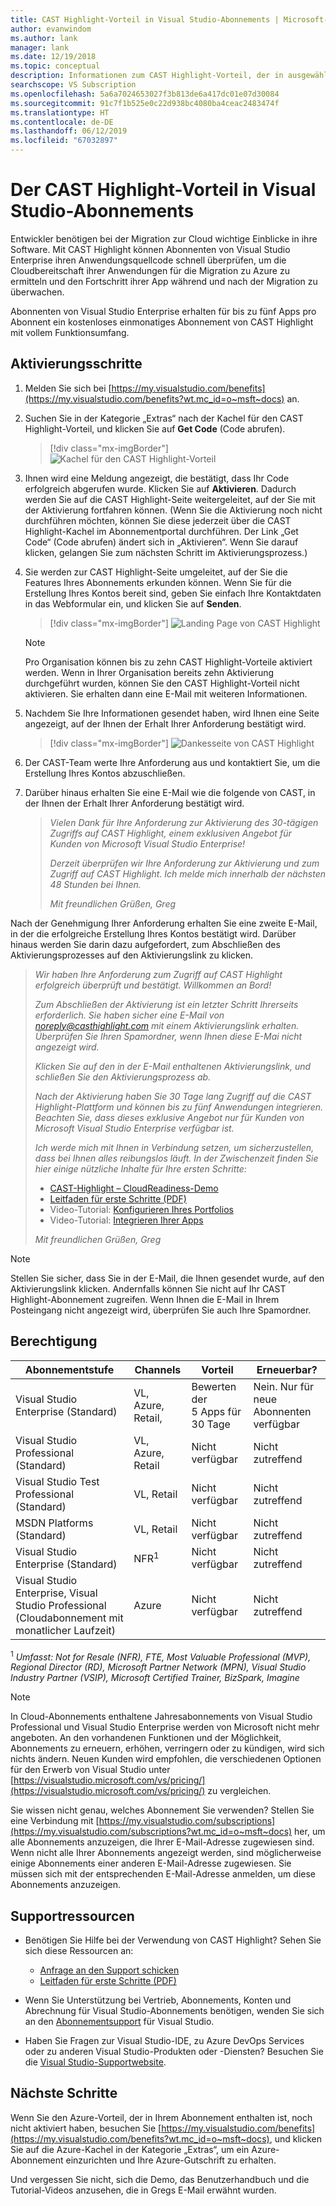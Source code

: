 ```yaml
---
title: CAST Highlight-Vorteil in Visual Studio-Abonnements | Microsoft-Dokumentation
author: evanwindom
ms.author: lank
manager: lank
ms.date: 12/19/2018
ms.topic: conceptual
description: Informationen zum CAST Highlight-Vorteil, der in ausgewählten Visual Studio-Abonnements enthalten ist
searchscope: VS Subscription
ms.openlocfilehash: 5a6a7024653027f3b813de6a417dc01e07d30084
ms.sourcegitcommit: 91c7f1b525e0c22d938bc4080ba4ceac2483474f
ms.translationtype: HT
ms.contentlocale: de-DE
ms.lasthandoff: 06/12/2019
ms.locfileid: "67032897"
---
```

# <a name="the-cast-highlight-benefit-in-visual-studio-subscriptions"></a>Der CAST Highlight-Vorteil in Visual Studio-Abonnements

Entwickler benötigen bei der Migration zur Cloud wichtige Einblicke in ihre Software. Mit CAST Highlight können Abonnenten von Visual Studio Enterprise ihren Anwendungsquellcode schnell überprüfen, um die Cloudbereitschaft ihrer Anwendungen für die Migration zu Azure zu ermitteln und den Fortschritt ihrer App während und nach der Migration zu überwachen.

Abonnenten von Visual Studio Enterprise erhalten für bis zu fünf Apps pro Abonnent ein kostenloses einmonatiges Abonnement von CAST Highlight mit vollem Funktionsumfang.

## <a name="activation-steps"></a>Aktivierungsschritte

1. Melden Sie sich bei [https://my.visualstudio.com/benefits](https://my.visualstudio.com/benefits?wt.mc_id=o~msft~docs) an.

2. Suchen Sie in der Kategorie „Extras“ nach der Kachel für den CAST Highlight-Vorteil, und klicken Sie auf **Get Code** (Code abrufen).

   > [!div class="mx-imgBorder"]
   > ![Kachel für den CAST Highlight-Vorteil](_img/vs-cast-highlight/vs-cast-highlight-tile.png)

0. Ihnen wird eine Meldung angezeigt, die bestätigt, dass Ihr Code erfolgreich abgerufen wurde.  Klicken Sie auf **Aktivieren**. Dadurch werden Sie auf die CAST Highlight-Seite weitergeleitet, auf der Sie mit der Aktivierung fortfahren können.  (Wenn Sie die Aktivierung noch nicht durchführen möchten, können Sie diese jederzeit über die CAST Highlight-Kachel im Abonnementportal durchführen.  Der Link „Get Code“ (Code abrufen) ändert sich in „Aktivieren“. Wenn Sie darauf klicken, gelangen Sie zum nächsten Schritt im Aktivierungsprozess.)

0. Sie werden zur CAST Highlight-Seite umgeleitet, auf der Sie die Features Ihres Abonnements erkunden können.  Wenn Sie für die Erstellung Ihres Kontos bereit sind, geben Sie einfach Ihre Kontaktdaten in das Webformular ein, und klicken Sie auf **Senden**.

    > [!div class="mx-imgBorder"]
    > ![Landing Page von CAST Highlight](_img/vs-cast-highlight/vs-cast-highlight-landing.png)

   > [!NOTE]
   > Pro Organisation können bis zu zehn CAST Highlight-Vorteile aktiviert werden.  Wenn in Ihrer Organisation bereits zehn Aktivierung durchgeführt wurden, können Sie den CAST Highlight-Vorteil nicht aktivieren. Sie erhalten dann eine E-Mail mit weiteren Informationen.

0. Nachdem Sie Ihre Informationen gesendet haben, wird Ihnen eine Seite angezeigt, auf der Ihnen der Erhalt Ihrer Anforderung bestätigt wird.

    > [!div class="mx-imgBorder"]
    > ![Dankesseite von CAST Highlight](_img/vs-cast-highlight/vs-cast-highlight-thankyou.png)

0. Der CAST-Team werte Ihre Anforderung aus und kontaktiert Sie, um die Erstellung Ihres Kontos abzuschließen.

0. Darüber hinaus erhalten Sie eine E-Mail wie die folgende von CAST, in der Ihnen der Erhalt Ihrer Anforderung bestätigt wird.

   > *Vielen Dank für Ihre Anforderung zur Aktivierung des 30-tägigen Zugriffs auf CAST Highlight, einem exklusiven Angebot für Kunden von Microsoft Visual Studio Enterprise!*
   >
   > *Derzeit überprüfen wir Ihre Anforderung zur Aktivierung und zum Zugriff auf CAST Highlight. Ich melde mich innerhalb der nächsten 48 Stunden bei Ihnen.*
   >
   > *Mit freundlichen Grüßen,* 
   > *Greg*

Nach der Genehmigung Ihrer Anforderung erhalten Sie eine zweite E-Mail, in der die erfolgreiche Erstellung Ihres Kontos bestätigt wird. Darüber hinaus werden Sie darin dazu aufgefordert, zum Abschließen des Aktivierungsprozesses auf den Aktivierungslink zu klicken.

   > *Wir haben Ihre Anforderung zum Zugriff auf CAST Highlight erfolgreich überprüft und bestätigt. Willkommen an Bord!*
   >
   > *Zum Abschließen der Aktivierung ist ein letzter Schritt Ihrerseits erforderlich. Sie haben sicher eine E-Mail von noreply@casthighlight.com mit einem Aktivierungslink erhalten. Überprüfen Sie Ihren Spamordner, wenn Ihnen diese E-Mai nicht angezeigt wird.*
   >
   > *Klicken Sie auf den in der E-Mail enthaltenen Aktivierungslink, und schließen Sie den Aktivierungsprozess ab.*
   >
   > *Nach der Aktivierung haben Sie 30 Tage lang Zugriff auf die CAST Highlight-Plattform und können bis zu fünf Anwendungen integrieren. Beachten Sie, dass dieses exklusive Angebot nur für Kunden von Microsoft Visual Studio Enterprise verfügbar ist.*
   >
   > *Ich werde mich mit Ihnen in Verbindung setzen, um sicherzustellen, dass bei Ihnen alles reibungslos läuft. In der Zwischenzeit finden Sie hier einige nützliche Inhalte für Ihre ersten Schritte:*
   >
   > - [CAST-Highlight – CloudReadiness-Demo](https://www.youtube.com/watch?v=wFUpAzn1Iu8&feature=youtu.be)
   > - [Leitfaden für erste Schritte (PDF)](https://casthighlight.com/Getting-Started-Guide.pdf)
   > - Video-Tutorial: [Konfigurieren Ihres Portfolios](https://www.youtube.com/watch?v=MDm8ln4vuGE)
   > - Video-Tutorial: [Integrieren Ihrer Apps](https://www.youtube.com/watch?v=x-7Dsn3Rmw4)
   >
   > *Mit freundlichen Grüßen,* 
   > *Greg*

   > [!NOTE]
   > Stellen Sie sicher, dass Sie in der E-Mail, die Ihnen gesendet wurde, auf den Aktivierungslink klicken.  Andernfalls können Sie nicht auf Ihr CAST Highlight-Abonnement zugreifen. Wenn Ihnen die E-Mail in Ihrem Posteingang nicht angezeigt wird, überprüfen Sie auch Ihre Spamordner.

## <a name="eligibility"></a>Berechtigung

| Abonnementstufe                                                 |     Channels                                            | Vorteil                                                          | Erneuerbar?    |
|--------------------------------------------------------------------|---------------------------------------------------------|------------------------------------------------------------------|---------------|
| Visual Studio Enterprise (Standard)   | VL, Azure, Retail, | Bewerten der 5 Apps für 30 Tage|  Nein.  Nur für neue Abonnenten verfügbar          |
| Visual Studio Professional (Standard) | VL, Azure, Retail                                       | Nicht verfügbar                                                             |  Nicht zutreffend          |
| Visual Studio Test Professional (Standard)                         | VL, Retail                                              | Nicht verfügbar                                             |  Nicht zutreffend           |
| MSDN Platforms (Standard)                                          | VL, Retail                                              | Nicht verfügbar                                              |  Nicht zutreffend          |
| Visual Studio Enterprise (Standard)  | NFR<sup>1</sup> |Nicht verfügbar  | Nicht zutreffend |
| Visual Studio Enterprise, Visual Studio Professional (Cloudabonnement mit monatlicher Laufzeit) | Azure | Nicht verfügbar | Nicht zutreffend |

<sup>1</sup> *Umfasst:  Not for Resale (NFR), FTE, Most Valuable Professional (MVP), Regional Director (RD), Microsoft Partner Network (MPN), Visual Studio Industry Partner (VSIP), Microsoft Certified Trainer, BizSpark, Imagine*

> [!NOTE]
> In Cloud-Abonnements enthaltene Jahresabonnements von Visual Studio Professional und Visual Studio Enterprise werden von Microsoft nicht mehr angeboten. An den vorhandenen Funktionen und der Möglichkeit, Abonnements zu erneuern, erhöhen, verringern oder zu kündigen, wird sich nichts ändern. Neuen Kunden wird empfohlen, die verschiedenen Optionen für den Erwerb von Visual Studio unter [https://visualstudio.microsoft.com/vs/pricing/](https://visualstudio.microsoft.com/vs/pricing/) zu vergleichen.

Sie wissen nicht genau, welches Abonnement Sie verwenden?  Stellen Sie eine Verbindung mit [https://my.visualstudio.com/subscriptions](https://my.visualstudio.com/subscriptions?wt.mc_id=o~msft~docs) her, um alle Abonnements anzuzeigen, die Ihrer E-Mail-Adresse zugewiesen sind. Wenn nicht alle Ihrer Abonnements angezeigt werden, sind möglicherweise einige Abonnements einer anderen E-Mail-Adresse zugewiesen.  Sie müssen sich mit der entsprechenden E-Mail-Adresse anmelden, um diese Abonnements anzuzeigen.

## <a name="support-resources"></a>Supportressourcen
- Benötigen Sie Hilfe bei der Verwendung von CAST Highlight?  Sehen Sie sich diese Ressourcen an:
    - [Anfrage an den Support schicken](https://casthighlight.com/support/)
    - [Leitfaden für erste Schritte (PDF)](https://casthighlight.com/Getting-Started-Guide.pdf)

- Wenn Sie Unterstützung bei Vertrieb, Abonnements, Konten und Abrechnung für Visual Studio-Abonnements benötigen, wenden Sie sich an den [Abonnementsupport](https://visualstudio.microsoft.com/subscriptions/support/) für Visual Studio.
- Haben Sie Fragen zur Visual Studio-IDE, zu Azure DevOps Services oder zu anderen Visual Studio-Produkten oder -Diensten?  Besuchen Sie die [Visual Studio-Supportwebsite](https://visualstudio.microsoft.com/support/).

## <a name="next-steps"></a>Nächste Schritte

Wenn Sie den Azure-Vorteil, der in Ihrem Abonnement enthalten ist, noch nicht aktiviert haben, besuchen Sie [https://my.visualstudio.com/benefits](https://my.visualstudio.com/benefits?wt.mc_id=o~msft~docs), und klicken Sie auf die Azure-Kachel in der Kategorie „Extras“, um ein Azure-Abonnement einzurichten und Ihre Azure-Gutschrift zu erhalten.

Und vergessen Sie nicht, sich die Demo, das Benutzerhandbuch und die Tutorial-Videos anzusehen, die in Gregs E-Mail erwähnt wurden.